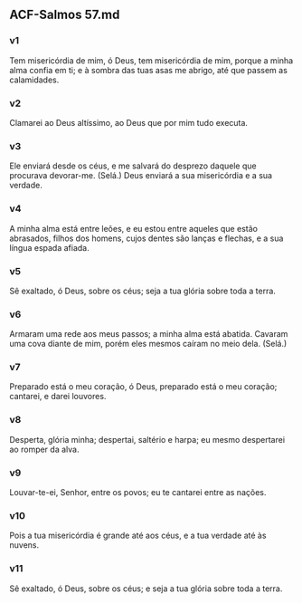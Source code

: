 ## ACF-Salmos 57.md
### v1
 Tem misericórdia de mim, ó Deus, tem misericórdia de mim, porque a minha alma confia em ti; e à sombra das tuas asas me abrigo, até que passem as calamidades.
### v2
 Clamarei ao Deus altíssimo, ao Deus que por mim tudo executa.
### v3
 Ele enviará desde os céus, e me salvará do desprezo daquele que procurava devorar-me. (Selá.) Deus enviará a sua misericórdia e a sua verdade.
### v4
 A minha alma está entre leões, e eu estou entre aqueles que estão abrasados, filhos dos homens, cujos dentes são lanças e flechas, e a sua língua espada afiada.
### v5
 Sê exaltado, ó Deus, sobre os céus; seja a tua glória sobre toda a terra.
### v6
 Armaram uma rede aos meus passos; a minha alma está abatida. Cavaram uma cova diante de mim, porém eles mesmos caíram no meio dela. (Selá.)
### v7
 Preparado está o meu coração, ó Deus, preparado está o meu coração; cantarei, e darei louvores.
### v8
 Desperta, glória minha; despertai, saltério e harpa; eu mesmo despertarei ao romper da alva.
### v9
 Louvar-te-ei, Senhor, entre os povos; eu te cantarei entre as nações.
### v10
 Pois a tua misericórdia é grande até aos céus, e a tua verdade até às nuvens.
### v11
 Sê exaltado, ó Deus, sobre os céus; e seja a tua glória sobre toda a terra.
